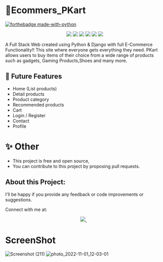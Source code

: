 
# 📡Ecommers_PKart
[![forthebadge made-with-python](http://ForTheBadge.com/images/badges/made-with-python.svg)](https://www.python.org/) <br/>
<p align='center'>
<img src="https://img.shields.io/badge/Django-239120?logo=django&logoColor=white" />
<img src="https://img.shields.io/badge/SQL%20Server-CC2927?logo=microsoft-sql-server&logoColor=white" />
<img src="https://img.shields.io/badge/html5-E34F26?logo=html5&logoColor=white" />
<img src="https://img.shields.io/badge/css3-1572B6?logo=css3&logoColor=white" />
<img src="https://img.shields.io/badge/bootstrap-563D7C?logo=bootstrap&logoColor=white" />
<img src="https://img.shields.io/badge/Github-181717?logo=github&logoColor=white" />
</p>

A Full Stack Web created using Python & Django with full E-Commerce Functionality!!
This site where everyone gets everything they need. PKart allows users to buy items of their choice from a wide range of products such as  gadgets, Gaming Products,Shoes and many more.

## 🚀  Future Features

- Home (List products)
- Detail products
- Product category
- Recommended products
- Cart
- Login / Register
- Contact 
- Profile


# ✨ Other
* This project is free and open source,
* You can contribute to this project by proposing pull requests.

## About this Project:
I'll be happy if you provide any feedback or code improvements or suggestions.

Connect with me at:

<p align='center'>
    
  <a href="https://www.linkedin.com/in/nazim-n-nazar-94113b243/">
    <img src="https://img.shields.io/badge/linkedin-%230077B5.svg?&style=for-the-badge&logo=linkedin&logoColor=white" />
  </a>&nbsp;&nbsp;  
</p>


# ScreenShot
![Screenshot (211)](https://user-images.githubusercontent.com/112808009/199175495-5a78d719-20ae-4e99-b4ad-b0c74117d8b8.png)
![photo_2022-11-01_12-03-01](https://user-images.githubusercontent.com/112808009/199175551-f4c4b5e3-0a6f-4677-85bd-93e77a6e9d9b.jpg)
